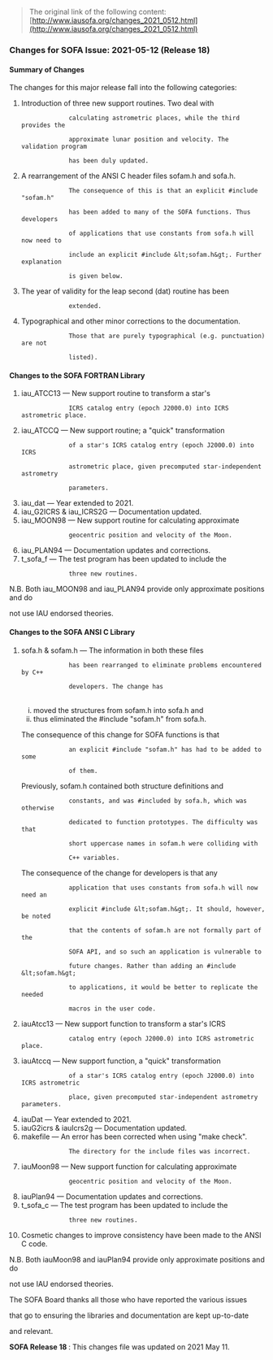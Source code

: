 > The original link of the following content: [http://www.iausofa.org/changes_2021_0512.html](http://www.iausofa.org/changes_2021_0512.html)
<div id="textbox">
 <h3>
  Changes for SOFA Issue: 2021-05-12 (Release 18)
 </h3>
 <h4>
  Summary of Changes
 </h4>
 <p>
  The changes for this major release fall into the following categories:
 </p>
 <ol>
  <li class="list">
   Introduction of three new support routines. Two deal with 
                 calculating astrometric places, while the third provides the 
                 approximate lunar position and velocity. The validation program 
                 has been duly updated.
  </li>
  <li class="list">
   A rearrangement of the ANSI C header files sofam.h and sofa.h. 
                 The consequence of this is that an explicit #include "sofam.h" 
                 has been added to many of the SOFA functions. Thus developers 
                 of applications that use constants from sofa.h will now need to 
                 include an explicit #include &lt;sofam.h&gt;. Further explanation 
                 is given below.
  </li>
  <li class="list">
   The year of validity for the leap second (dat) routine has been 
                 extended.
  </li>
  <li class="list">
   Typographical and other minor corrections to the documentation. 
                 Those that are purely typographical (e.g. punctuation) are not 
                 listed).
  </li>
 </ol>
 <h4>
  Changes to the SOFA FORTRAN Library
 </h4>
 <ol>
  <li class="list">
   iau_ATCC13 — New support routine to transform a star's
                 ICRS catalog entry (epoch J2000.0) into ICRS astrometric place.
   <li class="list">
    iau_ATCCQ — New support routine; a "quick" transformation
                 of a star's ICRS catalog entry (epoch J2000.0) into ICRS
                 astrometric place, given precomputed star-independent astrometry 
                 parameters.
   </li>
   <li class="list">
    iau_dat — Year extended to 2021.
   </li>
   <li class="list">
    iau_G2ICRS &amp; iau_ICRS2G — Documentation updated.
   </li>
   <li class="list">
    iau_MOON98 — New support routine for calculating approximate
                 geocentric position and velocity of the Moon.
   </li>
   <li class="list">
    iau_PLAN94 — Documentation updates and corrections.
   </li>
   <li class="list">
    t_sofa_f — The test program has been updated to include the
                 three new routines.
   </li>
  </li>
 </ol>
 <p>
  N.B. Both iau_MOON98 and iau_PLAN94 provide only approximate positions and do
not use IAU endorsed theories.
 </p>
 <h4>
  Changes to the SOFA ANSI C Library
 </h4>
 <ol>
  <li class="list">
   sofa.h &amp; sofam.h — The information in both these files
                 has been rearranged to eliminate problems encountered by C++
                 developers. The change has
   <br/>
   <ol>
    <li class="list" style="list-style-type: lower-roman">
     moved the structures from sofam.h into sofa.h and
    </li>
    <li class="list" style="list-style-type: lower-roman">
     thus eliminated the #include "sofam.h" from sofa.h.
    </li>
   </ol>
   <p>
    The consequence of this change for SOFA functions is that 
                 an explicit #include "sofam.h" has had to be added to some 
                 of them.
   </p>
   <p>
    Previously, sofam.h contained both structure definitions and
                 constants, and was #included by sofa.h, which was otherwise
                 dedicated to function prototypes. The difficulty was that 
                 short uppercase names in sofam.h were colliding with 
                 C++ variables.
   </p>
   <p>
    The consequence of the change for developers is that any 
                 application that uses constants from sofa.h will now need an 
                 explicit #include &lt;sofam.h&gt;. It should, however, be noted 
                 that the contents of sofam.h are not formally part of the 
                 SOFA API, and so such an application is vulnerable to 
                 future changes. Rather than adding an #include &lt;sofam.h&gt; 
                 to applications, it would be better to replicate the needed 
                 macros in the user code.
   </p>
  </li>
  <li class="list">
   iauAtcc13 — New support function to transform a star's ICRS 
                 catalog entry (epoch J2000.0) into ICRS astrometric place.
   <li class="list">
    iauAtccq — New support function, a "quick" transformation
                 of a star's ICRS catalog entry (epoch J2000.0) into ICRS astrometric 
                 place, given precomputed star-independent astrometry parameters.
   </li>
   <li class="list">
    iauDat — Year extended to 2021.
   </li>
   <li class="list">
    iauG2icrs &amp; iauIcrs2g — Documentation updated.
   </li>
   <li class="list">
    makefile — An error has been corrected when using "make check". 
                 The directory for the include files was incorrect.
   </li>
   <li class="list">
    iauMoon98 — New support function for calculating approximate
                 geocentric position and velocity of the Moon.
   </li>
   <li class="list">
    iauPlan94 — Documentation updates and corrections.
   </li>
   <li class="list">
    t_sofa_c — The test program has been updated to include the
                 three new routines.
   </li>
   <li class="list">
    Cosmetic changes to improve consistency have been made to the ANSI C code.
   </li>
  </li>
 </ol>
 <p>
  N.B. Both iauMoon98 and iauPlan94 provide only approximate positions and do
   not use IAU endorsed theories.
  <p>
   <p>
    The SOFA Board thanks all those who have reported the various issues 
that go to ensuring the libraries and documentation are kept up-to-date
and relevant.
   </p>
   <p>
    <b>
     SOFA Release 18
    </b>
    : This changes file was updated on 2021 May 11.
   </p>
  </p>
 </p>
</div>
